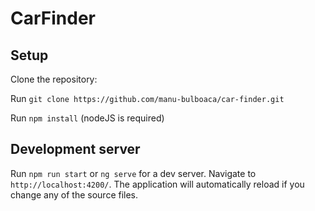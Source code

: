 # CarFinder

## Setup

Clone the repository:

Run `git clone https://github.com/manu-bulboaca/car-finder.git`

Run `npm install` (nodeJS is required)

## Development server

Run `npm run start` or `ng serve` for a dev server. 
Navigate to `http://localhost:4200/`. The application will automatically reload if you change any of the source files.

